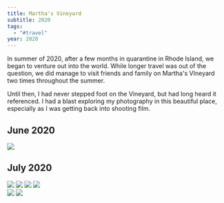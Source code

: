 ```yaml
---
title: Martha's Vineyard
subtitle: 2020
tags:
  - "#travel"
year: 2020
---
```

In summer of 2020, after a few months in quarantine in Rhode Island, we began to venture out into the world. While longer travel was out of the question, we did manage to visit friends and family on Martha's VIneyard two times throughout the summer.

Until then, I had never stepped foot on the Vineyard, but had long heard it referenced. I had a blast exploring my photography in this beautiful place, especially as I was getting back into shooting film.

## June 2020

<img src="{{ site.baseurl }}/assets/marthasvineyard/20200720-L1001893.jpeg"/>



## July 2020

<img src="{{ site.baseurl }}/assets/marthasvineyard/20200720-L1001893.jpeg"/>

<img src="{{ site.baseurl }}/assets/marthasvineyard/348540_0004_Original.jpeg"/>

<img src="{{ site.baseurl }}/assets/marthasvineyard/348540_0018_Original.jpeg"/>

<img src="{{ site.baseurl }}/assets/marthasvineyard/348540_0015_Original.jpeg"/>

<div class="image-grid">
<img src="{{ site.baseurl }}/assets/marthasvineyard/348541_0015_Original.jpeg"/>
<img src="{{ site.baseurl }}/assets/marthasvineyard/348540_0035_Original.jpeg"/>
</div>

